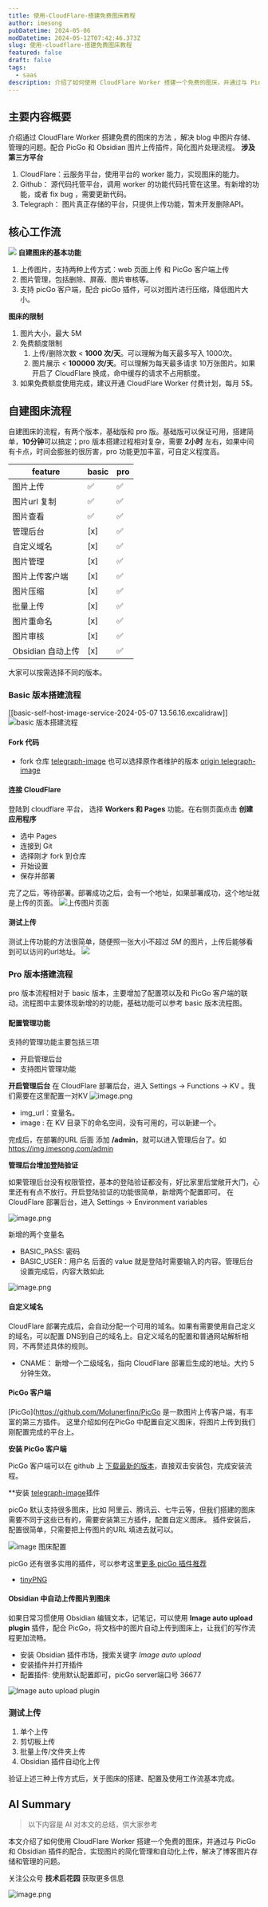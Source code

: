 ```yaml
---
title: 使用-CloudFlare-搭建免费图床教程
author: imesong
pubDatetime: 2024-05-06
modDatetime: 2024-05-12T07:42:46.373Z
slug: 使用-cloudflare-搭建免费图床教程
featured: false
draft: false
tags:
  - saas
description: 介绍了如何使用 CloudFlare Worker 搭建一个免费的图床，并通过与 PicGo 和 Obsidian 插件的配合，实现图片的简化管理和自动化上传，解决了博客图片存储和管理的问题。
---
```


## 主要内容概要

介绍通过 CloudFlare Worker 搭建免费的图床的方法 ，解决 blog 中图片存储、管理的问题。配合 PicGo 和 Obsidian 图片上传插件，简化图片处理流程。
**涉及第三方平台**

1. CloudFlare：云服务平台，使用平台的 worker 能力，实现图床的能力。
2. Github： 源代码托管平台，调用 worker 的功能代码托管在这里。有新增的功能，或者 fix bug ，需要更新代码。
3. Telegraph： 图片真正存储的平台，只提供上传功能，暂未开发删除API。

## 核心工作流

![](https://img.imesong.com/file/5243668a5cdf36e69a653.png)
**自建图床的基本功能**

1. 上传图片，支持两种上传方式：web 页面上传 和 PicGo 客户端上传
2. 图片管理，包括删除、屏蔽、图片审核等。
3. 支持 picGo 客户端，配合 picGo 插件，可以对图片进行压缩，降低图片大小。

**图床的限制**

1. 图片大小，最大 5M
2. 免费额度限制
   1. 上传/删除次数 < **1000 次/天**。可以理解为每天最多写入 1000次。
   2. 图片展示 < **100000 次/天**。可以理解为每天最多请求 10万张图片。如果开启了 CloudFlare 换成，命中缓存的请求不占用额度。
3. 如果免费额度使用完成，建议开通 CloudFlare Worker 付费计划，每月 5$。

## 自建图床流程

自建图床的流程，有两个版本，基础版和 pro 版。基础版可以保证可用，搭建简单，**10分钟**可以搞定；pro 版本搭建过程相对复杂，需要 **2小时** 左右，如果中间有卡点，时间会膨胀的很厉害，pro 功能更加丰富，可自定义程度高。

| feature           | basic | pro |
| ----------------- | ----- | --- |
| 图片上传          | ✅    | ✅  |
| 图片url 复制      | ✅    | ✅  |
| 图片查看          | ✅    | ✅  |
| 管理后台          | [x]   | ✅  |
| 自定义域名        | [x]   | ✅  |
| 图片管理          | [x]   | ✅  |
| 图片上传客户端    | [x]   | ✅  |
| 图片压缩          | [x]   | ✅  |
| 批量上传          | [x]   | ✅  |
| 图片重命名        | [x]   | ✅  |
| 图片审核          | [x]   | ✅  |
| Obsidian 自动上传 | [x]   | ✅  |

大家可以按需选择不同的版本。

### Basic 版本搭建流程

[[basic-self-host-image-service-2024-05-07 13.56.16.excalidraw]]
![basic 版本搭建流程](https://img.imesong.com/file/968513dbe4375423a0b22.png)

#### Fork 代码

- fork 仓库 [telegraph-image](https://github.com/imesong/Telegraph-Image) 也可以选择原作者维护的版本 [origin telegraph-image](https://github.com/cf-pages/Telegraph-Image)

#### 连接 CloudFlare

登陆到 cloudflare 平台， 选择 **Workers 和 Pages** 功能。在右侧页面点击 **创建应用程序**

- 选中 Pages
- 连接到 Git
- 选择刚才 fork 到仓库
- 开始设置
- 保存并部署

完了之后，等待部署。部署成功之后，会有一个地址，如果部署成功，这个地址就是上传的页面。
![上传图片页面](https://img.imesong.com/file/1f76fcc13bdca3dc76a1a.png)

#### 测试上传

测试上传功能的方法很简单，随便照一张大小不超过 _5M_ 的图片，上传后能够看到可以访问的url地址。
![](https://img.imesong.com/file/fd7f5b7bcf25b75133bff.png)

### Pro 版本搭建流程

pro 版本流程相对于 basic 版本，主要增加了配置项以及和 PicGo 客户端的联动。流程图中主要体现新增的的功能，基础功能可以参考 basic 版本流程图。

#### 配置管理功能

支持的管理功能主要包括三项

- 开启管理后台
- 支持图片管理功能

**开启管理后台**
在 CloudFlare 部署后台，进入 Settings -> Functions -> KV 。我们需要在这里配置一对KV
![image.png](https://img.imesong.com/file/009dc21955f7c096ecfec.png)

- img_url：变量名。
- image : 在 KV 目录下的命名空间，没有可用的，可以新建一个。

完成后，在部署的URL 后面 添加 **/admin**，就可以进入管理后台了。如 <https://img.imesong.com/admin>

**管理后台增加登陆验证**

如果管理后台没有权限管控，基本的登陆验证都没有，好比家里后堂敞开大门，心里还有有点不放行。开启登陆验证的功能很简单，新增两个配置即可。
在 CloudFlare 部署后台，进入 Settings -> Environment variables

![image.png](https://img.imesong.com/file/26e10cd3809c140b8e5ba.png)

新增的两个变量名

- BASIC_PASS: 密码
- BASIC_USER：用户名
  后面的 value 就是登陆时需要输入的内容。管理后台设置完成后，内容大致如此

![image.png](https://img.imesong.com/file/33170760d4f3bf676b57b.png)

#### 自定义域名

CloudFlare 部署完成后，会自动分配一个可用的域名。如果有需要使用自己定义的域名，可以配置 DNS到自己的域名上。自定义域名的配置和普通网站解析相同，不再赘述具体的规则。

- CNAME： 新增一个二级域名，指向 CloudFlare 部署后生成的地址。大约 5分钟生效。

#### PicGo 客户端

[PicGo](<https://github.com/Molunerfinn/PicGo> 是一款图片上传客户端，有丰富的第三方插件。 这里介绍如何在PicGo 中配置自定义图床，将图片上传到我们刚配置完成的平台上。

**安装 PicGo 客户端**

PicGo 客户端可以在 github 上 [下载最新的版本](https://github.com/Molunerfinn/PicGo/releases/tag/v2.3.1)，直接双击安装包，完成安装流程。

\*\*安装 [telegraph-image](https://github.com/secflag/picgo-plugin-telegraph-image)插件

picGo 默认支持很多图床，比如 阿里云、腾讯云、七牛云等，但我们搭建的图床需要不同于这些已有的，需要安装第三方插件，配置自定义图床。
插件安装后，配置很简单，只需要把上传图片的URL 填进去就可以。

![image 图床配置](https://img.imesong.com/file/be376e2283b072561e8ba.png)

picGo 还有很多实用的插件，可以参考这里[更多 picGo 插件推荐](https://github.com/PicGo/Awesome-PicGo)

- [tinyPNG](https://github.com/liujinpen/picgo-plugin-compress-tinypng)

#### Obsidian 中自动上传图片到图床

如果日常习惯使用 Obsidian 编辑文本，记笔记，可以使用 **Image auto upload plugin** 插件，配合 PicGo，将文档中的图片自动上传到图床上，让我们的写作流程更加流畅。

- 安装 Obsidian 插件市场，搜索关键字 _Image auto upload_
- 安装插件并打开插件
- 配置插件: 使用默认配置即可，picGo server端口号 36677

![ Image auto upload plugin](https://img.imesong.com/file/b50e0049680982fa01a94.png)

### 测试上传

1. 单个上传
2. 剪切板上传
3. 批量上传/文件夹上传
4. Obsidian 插件自动化上传

验证上述三种上传方式后，关于图床的搭建、配置及使用工作流基本完成。

## AI Summary

> 以下内容是 AI 对本文的总结，供大家参考

本文介绍了如何使用 CloudFlare Worker 搭建一个免费的图床，并通过与 PicGo 和 Obsidian 插件的配合，实现图片的简化管理和自动化上传，解决了博客图片存储和管理的问题。

关注公众号 **技术后花园** 获取更多信息

![image.png](https://img.imesong.com/file/9e0dc4dc2d2acd363d535.png)
